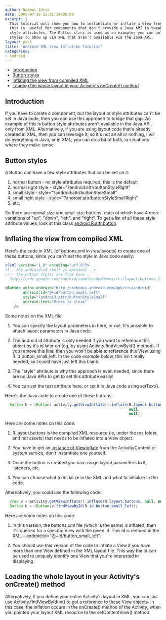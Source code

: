 ```yaml
---
author: Nazmul Idris
date: 2008-07-16 21:51:14+00:00
excerpt: |
  This tutorial will show you how to instantiate or inflate a View from XML;
  this is  useful for components that don't provide a Java API to tweak with certain
  style attributes. The Button class is used as an example; you can only get certain
  styles to show up via XML that aren't available via the Java API.
layout: post
title: "Android XML View inflation Tutorial"
categories:
- Android
---
```


<!-- START doctoc generated TOC please keep comment here to allow auto update -->
<!-- DON'T EDIT THIS SECTION, INSTEAD RE-RUN doctoc TO UPDATE -->


- [Introduction](#introduction)
- [Button styles](#button-styles)
- [Inflating the view from compiled XML](#inflating-the-view-from-compiled-xml)
- [Loading the whole layout in your Activity's onCreate() method](#loading-the-whole-layout-in-your-activitys-oncreate-method)

<!-- END doctoc generated TOC please keep comment here to allow auto update -->

## Introduction

If you have to create a component, but the layout or style attributes can't be set in Java code, then you can use this approach to bridge that gap. An example of this is button style attributes aren't available in the Java API, only from XML. Alternatively, if you are using layout code that's already created in XML, then you can leverage it; so it's not an all or nothing, I will do everything in Java, or in XML; you can do a bit of both, in situations where they make sense.

## Button styles

A Button can have a few style attributes that can be set on it:

  1. normal button - no style attributes required, this is the default
  2. normal right style - style="?android:attr/buttonStyleRight"
  3. small style - style="?android:attr/buttonStyleSmall"
  4. small right style - style="?android:attr/buttonStyleSmallRight"
  5. etc.

So there are normal size and small size buttons, each of which have 4 more variations of "up", "down", "left", and "right". To get a list of all these style attribute values, look at this class [android.R.attr.button](http://code.google.com/android/reference/android/R.attr.html#button).

## Inflating the view from compiled XML

Here's the code in XML (of buttons.xml in /res/layouts) to create one of these buttons, since you can't set the style in Java code easily:

```xml
<?xml version="1.0" encoding="utf-8"?>
<!-- the android:id stuff is optional -->
<!-- the button styles are from here - 
  http://code.google.com/android/samples/ApiDemos/res/layout/buttons_1.html -->

<Button xmlns:android="http://schemas.android.com/apk/res/android"
        android:id="@+id/button_small_left"
        style="?android:attr/buttonStyleSmall"
        android:text="Press to close"
    />
```
Some notes on the XML file:

  1. You can specify the layout parameters in here, or not. It's possible to attach layout parameters in Java code.

  2. The android:id attribute is only needed if you want to reference this object by it's id later on (eg, by using Activity.findViewById() method). If you remove this line, then you won't be able to reference this View using R.id.button_small_left. In the code example below, this isn't really needed, so I could have just left this blank.

  3. The "style" attribute is why this approach is even needed, since there are no Java APIs to get to set this attribute easily!

  4. You can set the text attribute here, or set it in Java code using setText().

Here's the Java code to create one of these buttons:

```java
  Button b = (Button) activity.getViewInflate().inflate(R.layout.buttons,
                                                        null,
                                                        null);
```
Here are some notes on this code:

  1. R.layout.buttons is the complied XML resource (ie, under the res folder, and not assets) that needs to be inflated into a View object.

  2. You have to get an [instance of ViewInflate](http://code.google.com/android/reference/android/view/ViewInflate.html) from the Activity/Context or system service, don't instantiate one yourself.

  3. Once the button is created you can assign layout parameters to it, listeners, etc.

  4. You can choose what to initialize in the XML and what to initialize in the code.

Alternatively, you could use the following code:

```java
  View v = activity.getViewInflate().inflate(R.layout.buttons, null, null);
  Button b = (Button)v.findViewById(R.id.button_small_left);
```

Here are some notes on this code:

  1. In this version, the buttons.xml file (which is the same) is inflated, then it's queried for a specific View with the given id. This id is defined in the XML - android:id="@+id/button_small_left".

  2. You should use this version of the code to inflate a View if you have more than one View defined in the XML layout file. This way the id can be used to uniquely identify one View that you're interested in displaying.

## Loading the whole layout in your Activity's onCreate() method

Alternatively, if you define your entire Activity's layout in XML, you can just use Activity.findViewById(int) to get a reference to these View objects. In this case, the inflation occurs in the onCreate() method of the Activity, when you pointed your layout XML resource to the setContentView() method.
